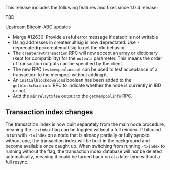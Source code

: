 This release includes the following features and fixes since 1.0.4 release:

TBD

Upstream Bitcoin-ABC updates

- Merge #12630: Provide useful error message if datadir is not writable
 - Using addresses in createmultisig is now deprectated. Use -deprecatedrpc=createmultisig to get the old behavior.
 - The `createrawtransaction` RPC will now accept an array or dictionary (kept for compatibility) for the `outputs` parameter. This means the order of transaction outputs can be specified by the client.
 - The new RPC `testmempoolaccept` can be used to test acceptance of a transaction to the mempool without adding it.
 - An `initialblockdownload` boolean has been added to the `getblockchaininfo` RPC to indicate whether the node is currently in IBD or not.
 - Add the `minrelaytxfee` output to the `getmempoolinfo` RPC.

Transaction index changes
-------------------------

The transaction index is now built separately from the main node procedure,
meaning the `-txindex` flag can be toggled without a full reindex. If bitcoind
is run with `-txindex` on a node that is already partially or fully synced
without one, the transaction index will be built in the background and become
available once caught up. When switching from running `-txindex` to running
without the flag, the transaction index database will *not* be deleted
automatically, meaning it could be turned back on at a later time without a full
resync.

